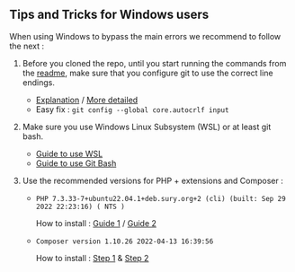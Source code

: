Tips and Tricks for Windows users
---------------------------------

When using Windows to bypass the main errors we recommend to follow the next :

1. Before you cloned the repo, until you start running the commands from the [readme](/README.md), make sure that you configure git to use the correct line endings.
 
    * [Explanation](https://stackoverflow.com/a/71209401) / [More detailed](https://stackoverflow.com/q/10418975)
    * Easy fix : `git config --global core.autocrlf input`

2. Make sure you use Windows Linux Subsystem (WSL) or at least git bash.

    * [Guide to use WSL](https://adamtheautomator.com/windows-subsystem-for-linux/)
    * [Guide to use Git Bash](https://www.geeksforgeeks.org/working-on-git-bash/)

3. Use the recommended versions for PHP + extensions and Composer :

   * `PHP 7.3.33-7+ubuntu22.04.1+deb.sury.org+2 (cli) (built: Sep 29 2022 22:23:16) ( NTS )`
     
     How to install : [Guide 1](https://5balloons.info/how-to-install-php-v-7-3-on-ubuntu-20-04) / [Guide 2](https://computingforgeeks.com/how-to-install-php-ubuntu-debian/) 
     
   * `Composer version 1.10.26 2022-04-13 16:39:56`
     
     How to install : [Step 1](https://getcomposer.org/download/) & [Step 2](https://serverpilot.io/docs/how-to-downgrade-to-composer-version-1/)
 
